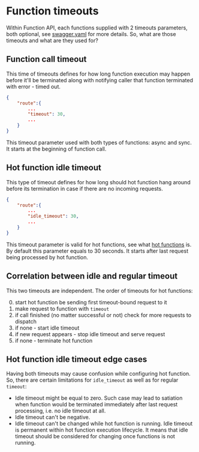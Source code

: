 # Function timeouts

Within Function API, each functions supplied with 2 timeouts parameters, both optional, see [swagger.yaml](swagger.yml) for more details.
So, what are those timeouts and what are they used for?

## Function call timeout

This time of timeouts defines for how long function execution may happen before it'll be terminated along with notifying caller that function terminated with error - timed out.

```json
{
	"route":{
	    ...
		"timeout": 30,
	    ...
	}
}
```

This timeout parameter used with both types of functions: async and sync.
It starts at the beginning of function call.

## Hot function idle timeout

This type of timeout defines for how long should hot function hang around before its termination in case if there are no incoming requests.

```json
{
	"route":{
	    ...
		"idle_timeout": 30,
	    ...
	}
}
```

This timeout parameter is valid for hot functions, see what [hot functions](developers/hot-functions.md) is. By default this parameter equals to 30 seconds.
It starts after last request being processed by hot function.

## Correlation between idle and regular timeout

This two timeouts are independent. The order of timeouts for hot functions:

 0. start hot function be sending first timeout-bound request to it
 1. make request to function with `timeout`
 2. if call finished (no matter successful or not) check for more requests to dispatch
 3. if none - start idle timeout
 4. if new request appears - stop idle timeout and serve request
 5. if none - terminate hot function

## Hot function idle timeout edge cases

Having both timeouts may cause confusion while configuring hot function.
So, there are certain limitations for `idle_timeout` as well as for regular `timeout`:

 * Idle timeout might be equal to zero. Such case may lead to satiation when function would be terminated immediately after last request processing, i.e. no idle timeout at all.
 * Idle timeout can't be negative.
 * Idle timeout can't be changed while hot function is running. Idle timeout is permanent within hot function execution lifecycle. It means that idle timeout should be considered for changing once functions is not running.
